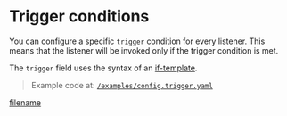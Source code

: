 # Trigger conditions

You can configure a specific `trigger` condition for every listener. This means that the listener will be invoked only
if the trigger condition is met.

The `trigger` field uses the syntax of an [if-template](/0900-appendix/if-templates.md).

> Example code at: [`/examples/config.trigger.yaml`](https://github.com/cmaster11/go-to-exec/tree/main/examples/config.trigger.yaml)

[filename](../examples/config.trigger.yaml ':include :type=code')